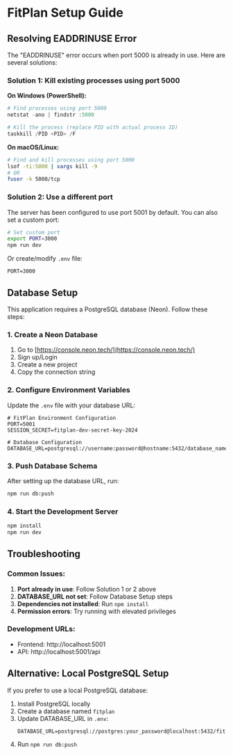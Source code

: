 # FitPlan Setup Guide

## Resolving EADDRINUSE Error

The "EADDRINUSE" error occurs when port 5000 is already in use. Here are several solutions:

### Solution 1: Kill existing processes using port 5000

**On Windows (PowerShell):**
```powershell
# Find processes using port 5000
netstat -ano | findstr :5000

# Kill the process (replace PID with actual process ID)
taskkill /PID <PID> /F
```

**On macOS/Linux:**
```bash
# Find and kill processes using port 5000
lsof -ti:5000 | xargs kill -9
# OR
fuser -k 5000/tcp
```

### Solution 2: Use a different port

The server has been configured to use port 5001 by default. You can also set a custom port:

```bash
# Set custom port
export PORT=3000
npm run dev
```

Or create/modify `.env` file:
```
PORT=3000
```

## Database Setup

This application requires a PostgreSQL database (Neon). Follow these steps:

### 1. Create a Neon Database

1. Go to [https://console.neon.tech/](https://console.neon.tech/)
2. Sign up/Login
3. Create a new project
4. Copy the connection string

### 2. Configure Environment Variables

Update the `.env` file with your database URL:

```env
# FitPlan Environment Configuration
PORT=5001
SESSION_SECRET=fitplan-dev-secret-key-2024

# Database Configuration
DATABASE_URL=postgresql://username:password@hostname:5432/database_name
```

### 3. Push Database Schema

After setting up the database URL, run:

```bash
npm run db:push
```

### 4. Start the Development Server

```bash
npm install
npm run dev
```

## Troubleshooting

### Common Issues:

1. **Port already in use**: Follow Solution 1 or 2 above
2. **DATABASE_URL not set**: Follow Database Setup steps
3. **Dependencies not installed**: Run `npm install`
4. **Permission errors**: Try running with elevated privileges

### Development URLs:

- Frontend: http://localhost:5001
- API: http://localhost:5001/api

## Alternative: Local PostgreSQL Setup

If you prefer to use a local PostgreSQL database:

1. Install PostgreSQL locally
2. Create a database named `fitplan`
3. Update DATABASE_URL in `.env`:
   ```
   DATABASE_URL=postgresql://postgres:your_password@localhost:5432/fitplan
   ```
4. Run `npm run db:push`